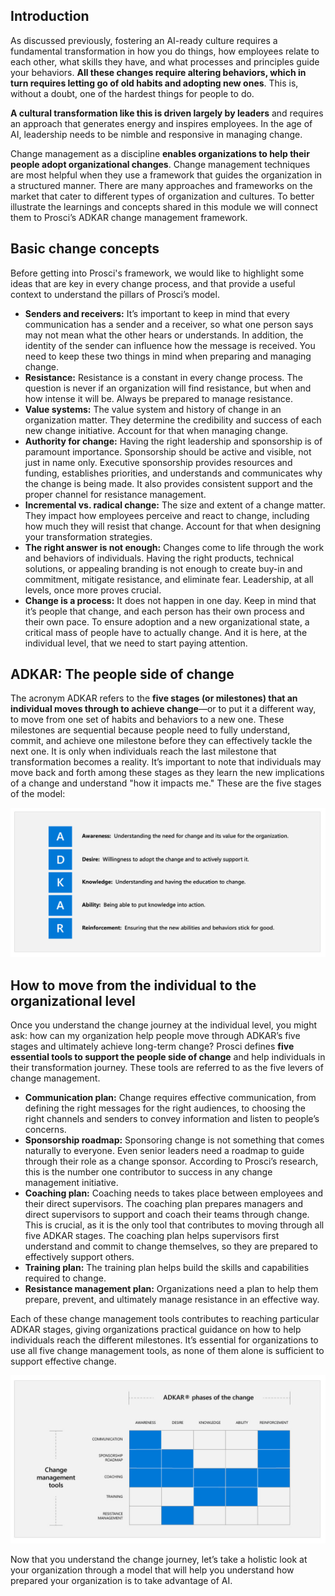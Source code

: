 ## Introduction

As discussed previously, fostering an AI-ready culture requires a fundamental transformation in how you do things, how employees relate to each other, what skills they have, and what processes and principles guide your behaviors. **All these changes require altering behaviors, which in turn requires letting go of old habits and adopting new ones**. This is, without a doubt, one of the hardest things for people to do.

**A cultural transformation like this is driven largely by leaders** and requires an approach that generates energy and inspires employees. In the age of AI, leadership needs to be nimble and responsive in managing change.

Change management as a discipline **enables organizations to help their people adopt organizational changes**. Change management techniques are most helpful when they use a framework that guides the organization in a structured manner. There are many approaches and frameworks on the market that cater to different types of organization and cultures. To better illustrate the learnings and concepts shared in this module we will connect them to Prosci’s ADKAR change management framework.

## Basic change concepts

Before getting into Prosci's framework, we would like to highlight some ideas that are key in every change process, and that provide a useful context to understand the pillars of Prosci’s model.

* **Senders and receivers:** It’s important to keep in mind that every communication has a sender and a receiver, so what one person says may not mean what the other hears or understands. In addition, the identity of the sender can influence how the message is received. You need to keep these two things in mind when preparing and managing change.
* **Resistance:** Resistance is a constant in every change process. The question is never if an organization will find resistance, but when and how intense it will be. Always be prepared to manage resistance.
* **Value systems:** The value system and history of change in an organization matter. They determine the credibility and success of each new change initiative. Account for that when managing change.
* **Authority for change:** Having the right leadership and sponsorship is of paramount importance. Sponsorship should be active and visible, not just in name only. Executive sponsorship provides resources and funding, establishes priorities, and understands and communicates why the change is being made. It also provides consistent support and the proper channel for resistance management.
* **Incremental vs. radical change:** The size and extent of a change matter. They impact how employees perceive and react to change, including how much they will resist that change. Account for that when designing your transformation strategies.
* **The right answer is not enough:** Changes come to life through the work and behaviors of individuals. Having the right products, technical solutions, or appealing branding is not enough to create buy-in and commitment, mitigate resistance, and eliminate fear. Leadership, at all levels, once more proves crucial.
* **Change is a process:** It does not happen in one day. Keep in mind that it’s people that change, and each person has their own process and their own pace. To ensure adoption and a new organizational state, a critical mass of people have to actually change. And it is here, at the individual level, that we need to start paying attention.

## ADKAR: The people side of change

The acronym ADKAR refers to the **five stages (or milestones) that an individual moves through to achieve change**—or to put it a different way, to move from one set of habits and behaviors to a new one. These milestones are sequential because people need to fully understand, commit, and achieve one milestone before they can effectively tackle the next one. It is only when individuals reach the last milestone that transformation becomes a reality. It’s important to note that individuals may move back and forth among these stages as they learn the new implications of a change and understand "how it impacts me." These are the five stages of the model:

![ADKAR definition](../media/2-1-3-A-Understand-how-the-ADKAR-framework-can-help-you-lead-org-change.jpg)

## How to move from the individual to the organizational level

Once you understand the change journey at the individual level, you might ask: how can my organization help people move through ADKAR’s five stages and ultimately achieve long-term change? Prosci defines **five essential tools to support the people side of change** and help individuals in their transformation journey. These tools are referred to as the five levers of change management.

* **Communication plan:** Change requires effective communication, from defining the right messages for the right audiences, to choosing the right channels and senders to convey information and listen to people’s concerns.
* **Sponsorship roadmap:** Sponsoring change is not something that comes naturally to everyone. Even senior leaders need a roadmap to guide through their role as a change sponsor. According to Prosci’s research, this is the number one contributor to success in any change management initiative.
* **Coaching plan:** Coaching needs to takes place between employees and their direct supervisors. The coaching plan prepares managers and direct supervisors to support and coach their teams through change. This is crucial, as it is the only tool that contributes to moving through all five ADKAR stages. The coaching plan helps supervisors first understand and commit to change themselves, so they are prepared to effectively support others.
* **Training plan:** The training plan helps build the skills and capabilities required to change.
* **Resistance management plan:** Organizations need a plan to help them prepare, prevent, and ultimately manage resistance in an effective way.

Each of these change management tools contributes to reaching particular ADKAR stages, giving organizations practical guidance on how to help individuals reach the different milestones. It’s essential for organizations to use all five change management tools, as none of them alone is sufficient to support effective change.

![ADKAR phases and tools](../media/2-1-3-B-Understand-how-the-ADKAR-framework-can-help-you-lead-org-change.jpg)

Now that you understand the change journey, let’s take a holistic look at your organization through a model that will help you understand how prepared your organization is to take advantage of AI.